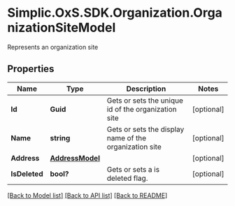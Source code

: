 # Simplic.OxS.SDK.Organization.OrganizationSiteModel
Represents an organization site

## Properties

Name | Type | Description | Notes
------------ | ------------- | ------------- | -------------
**Id** | **Guid** | Gets or sets the unique id of the organization site | [optional] 
**Name** | **string** | Gets or sets the display name of the organization site | [optional] 
**Address** | [**AddressModel**](AddressModel.md) |  | [optional] 
**IsDeleted** | **bool?** | Gets or sets a is deleted flag. | [optional] 

[[Back to Model list]](../README.md#documentation-for-models) [[Back to API list]](../README.md#documentation-for-api-endpoints) [[Back to README]](../README.md)

